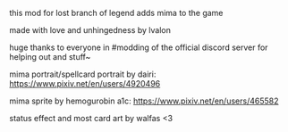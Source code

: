 this mod for lost branch of legend adds mima to the game

made with love and unhingedness by lvalon

huge thanks to everyone in #modding of the official discord server for helping out and stuff~

mima portrait/spellcard portrait by dairi: https://www.pixiv.net/en/users/4920496

mima sprite by hemogurobin a1c: https://www.pixiv.net/en/users/465582

status effect and most card art by walfas <3
